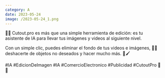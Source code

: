 ```yaml
--- 
category: A 
date: 2023-05-24 
image: /2023-05-24_1.png 
--- 
```


🎨🎥 Cutout.pro es más que una simple herramienta de edición: es tu asistente de IA para llevar tus imágenes y videos al siguiente nivel.

Con un simple clic, puedes eliminar el fondo de tus videos e imágenes, 🚫🌄 deshacerte de objetos no deseados y hacer mucho más. 📸🖌️

#IA #EdicionDeImagen #IA #ComercioElectronico #Publicidad #CutoutPro 🚀🔝